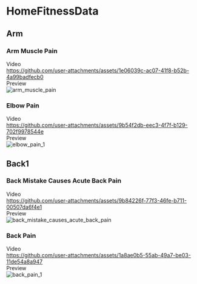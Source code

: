 # HomeFitnessData
## Arm
### Arm Muscle Pain
Video\
https://github.com/user-attachments/assets/1e06039c-ac07-41f8-b52b-4a99badfecb0 \
Preview\
![arm_muscle_pain](https://github.com/user-attachments/assets/12c48c84-bc20-4ad4-bb74-3d0c7f2ab84f) 
### Elbow Pain
Video\
https://github.com/user-attachments/assets/9b54f2db-eec3-4f7f-b129-702f9978544e \
Preview\
![elbow_pain_1](https://github.com/user-attachments/assets/3eda9f05-9633-4726-8e41-427b34a492ee) 
## Back1
### Back Mistake Causes Acute Back Pain
Video\
https://github.com/user-attachments/assets/9b84226f-77f3-46fe-b711-00507da6f4e1 \
Preview\
![back_mistake_causes_acute_back_pain](https://github.com/user-attachments/assets/5d9c099d-f5f0-43b7-9129-5e39858396e1) 
### Back Pain
Video\
https://github.com/user-attachments/assets/1a8ae0b5-55ab-49a7-be03-11de54a8a947 \
Preview\
![back_pain_1](https://github.com/user-attachments/assets/a7eb4be6-86fe-48f9-972a-07a36e745fcc)












